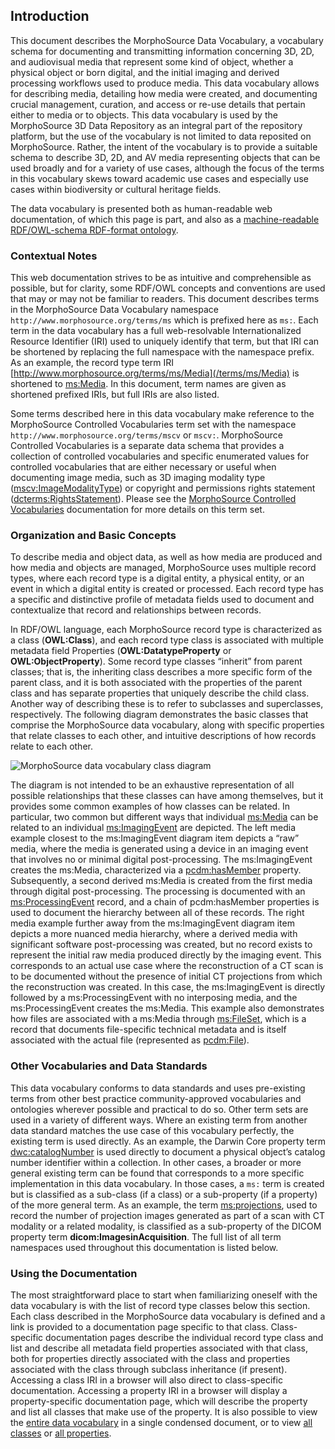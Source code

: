 ## Introduction

This document describes the MorphoSource Data Vocabulary, a vocabulary schema for documenting and transmitting information concerning 3D, 2D, and audiovisual media that represent some kind of object, whether a physical object or born digital, and the initial imaging and derived processing workflows used to produce media. This data vocabulary allows for describing media, detailing how media were created, and documenting crucial management, curation, and access or re-use details that pertain either to media or to objects. This data vocabulary is used by the MorphoSource 3D Data Repository as an integral part of the repository platform, but the use of the vocabulary is not limited to data reposited on MorphoSource. Rather, the intent of the vocabulary is to provide a suitable schema to describe 3D, 2D, and AV media representing objects that can be used broadly and for a variety of use cases, although the focus of the terms in this vocabulary skews toward academic use cases and especially use cases within biodiversity or cultural heritage fields.

The data vocabulary is presented both as human-readable web documentation, of which this page is part, and also as a [machine-readable RDF/OWL-schema RDF-format ontology](/terms/ms.rdf).

### Contextual Notes

This web documentation strives to be as intuitive and comprehensible as possible, but for clarity, some RDF/OWL concepts and conventions are used that may or may not be familiar to readers. This document describes terms in the MorphoSource Data Vocabulary namespace `http://www.morphosource.org/terms/ms` which is prefixed here as `ms:`. Each term in the data vocabulary has a full web-resolvable Internationalized Resource Identifier (IRI) used to uniquely identify that term, but that IRI can be shortened by replacing the full namespace with the namespace prefix. As an example, the record type term IRI [http://www.morphosource.org/terms/ms/Media](/terms/ms/Media) is shortened to [ms:Media](/terms/ms/Media). In this document, term names are given as shortened prefixed IRIs, but full IRIs are also listed.

Some terms described here in this data vocabulary make reference to the MorphoSource Controlled Vocabularies term set with the namespace `http://www.morphosource.org/terms/mscv` or `mscv:`. MorphoSource Controlled Vocabularies is a separate data schema that provides a collection of controlled vocabularies and specific enumerated values for controlled vocabularies that are either necessary or useful when documenting image media, such as 3D imaging modality type ([mscv:ImageModalityType](/terms/mscv/ImageModalityType)) or copyright and permissions rights statement ([dcterms:RightsStatement](http://purl.org/dc/terms/RightsStatement)). Please see the [MorphoSource Controlled Vocabularies](/terms/mscv) documentation for more details on this term set.

### Organization and Basic Concepts

To describe media and object data, as well as how media are produced and how media and objects are managed, MorphoSource uses multiple record types, where each record type is a digital entity, a physical entity, or an event in which a digital entity is created or processed. Each record type has a specific and distinctive profile of metadata fields used to document and contextualize that record and relationships between records. 

In RDF/OWL language, each MorphoSource record type is characterized as a class (**OWL:Class**), and each record type class is associated with multiple metadata field Properties (**OWL:DatatypeProperty** or **OWL:ObjectProperty**). Some record type classes “inherit” from parent classes; that is, the inheriting class describes a more specific form of the parent class, and it is both associated with the properties of the parent class and has separate properties that uniquely describe the child class. Another way of describing these is to refer to subclasses and superclasses, respectively. The following diagram demonstrates the basic classes that comprise the MorphoSource data vocabulary, along with specific properties that relate classes to each other, and intuitive descriptions of how records relate to each other.

![MorphoSource data vocabulary class diagram](/terms/ms/diagram.png)

The diagram is not intended to be an exhaustive representation of all possible relationships that these classes can have among themselves, but it provides some common examples of how classes can be related. In particular, two common but different ways that individual [ms:Media](/terms/ms/Media) can be related to an individual [ms:ImagingEvent](/terms/ms/ImagingEvent) are depicted. The left media example closest to the ms:ImagingEvent diagram item depicts a “raw” media, where the media is generated using a device in an imaging event that involves no or minimal digital post-processing. The ms:ImagingEvent creates the ms:Media, characterized via a [pcdm:hasMember](http://pcdm.org/models#hasMember) property. Subsequently, a second derived ms:Media is created from the first media through digital post-processing. The processing is documented with an [ms:ProcessingEvent](/terms/ms/ProcessingEvent) record, and a chain of pcdm:hasMember properties is used to document the hierarchy between all of these records. The right media example further away from the ms:ImagingEvent diagram item depicts a more nuanced media hierarchy, where a derived media with significant software post-processing was created, but no record exists to represent the initial raw media produced directly by the imaging event. This corresponds to an actual use case where the reconstruction of a CT scan is to be documented without the presence of initial CT projections from which the reconstruction was created. In this case, the ms:ImagingEvent is directly followed by a ms:ProcessingEvent with no interposing media, and the ms:ProcessingEvent creates the ms:Media. This example also demonstrates how files are associated with a ms:Media through [ms:FileSet](/terms/ms/FileSet), which is a record that documents file-specific technical metadata and is itself associated with the actual file (represented as [pcdm:File](http://pcdm.org/models#File)). 

### Other Vocabularies and Data Standards

This data vocabulary conforms to data standards and uses pre-existing terms from other best practice community-approved vocabularies and ontologies wherever possible and practical to do so. Other term sets are used in a variety of different ways. Where an existing term from another data standard matches the use case of this vocabulary perfectly, the existing term is used directly. As an example, the Darwin Core property term [dwc:catalogNumber](http://rs.tdwg.org/dwc/terms/catalogNumber) is used directly to document a physical object’s catalog number identifier within a collection. In other cases, a broader or more general existing term can be found that corresponds to a more specific implementation in this data vocabulary. In those cases, a `ms:` term is created but is classified as a sub-class (if a class) or a sub-property (if a property) of the more general term. As an example, the term [ms:projections](/terms/ms/projections), used to record the number of projection images generated as part of a scan with CT modality or a related modality, is classified as a sub-property of the DICOM property term **dicom:ImagesinAcquisition**. The full list of all term namespaces used throughout this documentation is listed below. 

### Using the Documentation

The most straightforward place to start when familiarizing oneself with the data vocabulary is with the list of record type classes below this section. Each class described in the MorphoSource data vocabulary is defined and a link is provided to a documentation page specific to that class. Class-specific documentation pages describe the individual record type class and list and describe all metadata field properties associated with that class, both for properties directly associated with the class and properties associated with the class through subclass inheritance (if present). Accessing a class IRI in a browser will also direct to class-specific documentation. Accessing a property IRI in a browser will display a property-specific documentation page, which will describe the property and list all classes that make use of the property. It is also possible to view the [entire data vocabulary](/terms/ms/all) in a single condensed document, or to view [all classes](/terms/ms/classes) or [all properties](/terms/ms/properties). 
